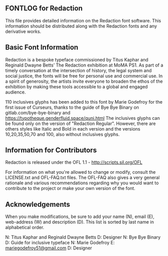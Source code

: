 FONTLOG for Redaction
-------------------

This file provides detailed information on the Redaction font software.
This information should be distributed along with the Redaction fonts
and any derivative works.


Basic Font Information
--------------------------

Redaction is a bespoke typeface commissioned by Titus Kaphar and Reginald Dwayne Betts’ The Redaction exhibition at MoMA PS1. As part of a timely conversation at the intersection of history, the legal system and social justice, the fonts will be free for personal use and commercial use. In a spirit of generosity, the artists invite everyone to broaden the ethos of the exhibition by making these tools accessible to a global and engaged audience. 

110 inclusives glyphs has been added to this font by Marie Godefroy for the first issue of Curseurs, thanks to the guide of Bye Bye Binary on gitlab.com/bye-bye-binary and https://typotheque.genderfluid.space/quni.html The inclusives glyphs can be found only on the version of "Redaction Regular". However, there are others styles like Italic and Bold in each version and the versions 10,20,35,50,70 and 100, also without inclusives glyphs.

Information for Contributors
--------------------------

Redaction is released under the OFL 1.1 - http://scripts.sil.org/OFL

For information on what you're allowed to change or modify, consult the LICENSE.txt and OFL-FAQ.txt files. The OFL-FAQ also gives a very general rationale and various recommendations regarding why you would want to contribute to the project or make your own version of the font.

Acknowledgements
--------------------------

When you make modifications, be sure to add your name (N), email (E), web-address (W) and description (D). This list is sorted by last name in alphabetical order.

N: Titus Kaphar and Reginald Dwayne Betts D: Designer
N: Bye Bye Binary D: Guide for inclusive typeface
N: Marie Godefroy E: mariegodefroy51@gmail.com D: Designer
